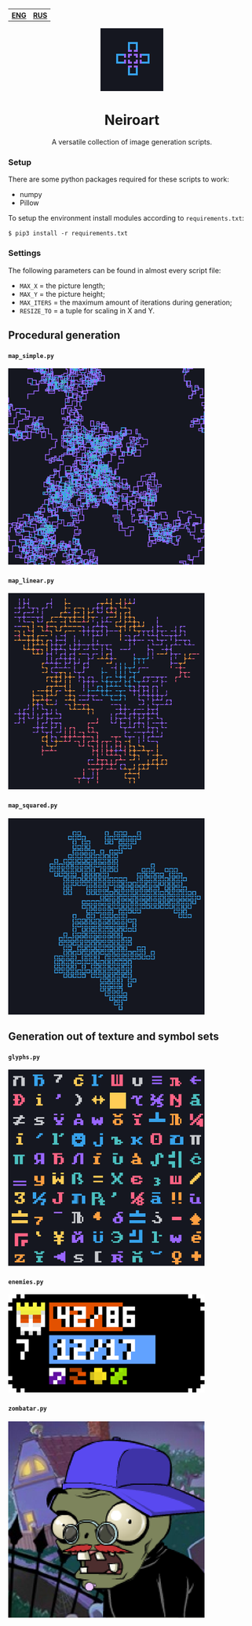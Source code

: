 <table>
    <th><a href="./README.md">ENG</a></th>
    <th><a href="./README_ru.md">RUS</a></th>
</table>

<div align=center>
    <img src="./img/logo.png" width=128px alt="logo">
</div>

<h1 align=center>
    Neiroart
</h1>

<p align=center>
    A versatile collection of image generation scripts.
</p>

### Setup

There are some python packages required for these scripts to work:

- numpy
- Pillow

To setup the environment install modules according to `requirements.txt`:

```
$ pip3 install -r requirements.txt
```

### Settings

The following parameters can be found in almost every script file:

- `MAX_X` = the picture length;
- `MAX_Y` = the picture height;
- `MAX_ITERS` = the maximum amount of iterations during generation;
- `RESIZE_TO` = a tuple for scaling in X and Y.

## Procedural generation

#### `map_simple.py`

<img src="./img/map-simple.png" width=400px alt="map_simple">

#### `map_linear.py`

<img src="./img/map-linear.png" width=400px alt="map_linear">

#### `map_squared.py`

<img src="./img/map-squared.png" width=400px alt="map_squared">

## Generation out of texture and symbol sets

#### `glyphs.py`

<img src="./img/glyphs.png" width=400px alt="glyphs">

#### `enemies.py`

<img src="./img/enemies.png" width=400px alt="enemies">

#### `zombatar.py`

<img src="./img/zombatar.png" width=400px alt="zombatar">
